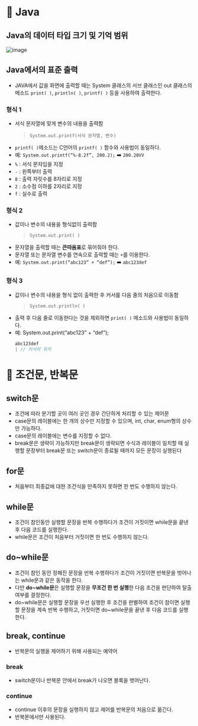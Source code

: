 # 🌟 Java

## Java의 데이터 타입 크기 및 기억 범위

![image](https://github.com/JeongwooHam/FE_Study_Logs/assets/123251211/703f918c-a688-42d4-aacc-5bef316c131a)

## Java에서의 표준 출력

- JAVA에서 값을 화면에 출력할 때는 System 클래스의 서브 클래스인 out 클래스의 메소드 `print( )`, `println( )`, `printf( )` 등을 사용하여 출력한다.

### 형식 1

- 서식 문자열에 맞게 변수의 내용을 출력함
  > `System.out.printf(서식 문자열, 변수)`
- `printf( )`메소드는 C언어의 `printf( )` 함수와 사용법이 동일하다.
- 예: `System.out.printf(“%-8.2f”, 200.2);` ➡️ `200.20VV`
- `%` : 서식 문자임을 지정
- `-` : 왼쪽부터 출력
- `8` : 출력 자릿수를 8자리로 지정
- `2` : 소수점 이하를 2자리로 지정
- `f` : 실수로 출력

### 형식 2

- 값이나 변수의 내용을 형식없이 출력함
  > `System.out.print( )`
- 문자열을 출력할 때는 **큰따옴표**로 묶어줘야 한다.
- 문자열 또는 문자열 변수를 연속으로 출력할 때는 `+`를 이용한다.
- 예: `System.out.print(“abc123” + “def”);` ➡️ `abc123def`

### 형식 3

- 값이나 변수의 내용을 형식 없이 출력한 후 커서를 다음 줄의 처음으로 이동함
  > `System.out.println( )`
- 출력 후 다음 줄로 이동한다는 것을 제외하면 `print( )` 메소드와 사용법이 동일하다.
- 예: System.out.print(“abc123” + “def”);
  ```java
  abc123def
  | // 커서의 위치
  ```

# 🌟 조건문, 반복문

## switch문

- 조건에 따라 분기할 곳이 여러 곳인 경우 간단하게 처리할 수 있는 제어문
- case문의 레이블에는 한 개의 상수만 지정할 수 있으며, int, char, enum형의 상수만 가능하다.
- case문의 레이블에는 변수를 지정할 수 없다.
- break문은 생략이 가능하지만 break문이 생략되면 수식과 레이블이 일치할 때 실행할 문장부터 break문 또는 switch문이 종료될 때까지 모든 문장이 실행된다

## for문

- 처음부터 최종값에 대한 조건식을 만족하지 못하면 한 번도 수행하지 않는다.

## while문

- 조건이 참인동안 실행할 문장을 반복 수행하다가 조건이 거짓이면 while문을 끝낸 후 다음 코드를 실행한다.
- while문은 조건이 처음부터 거짓이면 한 번도 수행하지 않는다.

## do~while문

- 조건이 참인 동안 정해진 문장을 반복 수행하다가 조건이 거짓이면 반복문을 벗어나는 while문과 같은 동작을 한다.
- 다만 **do~while문**은 실행할 문장을 **무조건 한 번 실행**한 다음 조건을 판단하여 탈출 여부를 결정한다.
- do~while문은 실행할 문장을 우선 실행한 후 조건을 판별하여 조건이 참이면 실행할 문장을 계속 반복 수행하고, 거짓이면 do~while문을 끝낸 후 다음 코드를 실행한다.

## break, continue

- 반복문의 실행을 제어하기 위해 사용되는 예약어

### break

- switch문이나 반복문 안에서 break가 나오면 블록을 벗어난다.

### continue

- continue 이후의 문장을 실행하지 않고 제어를 반복문의 처음으로 옮긴다.
- 반복문에서만 사용된다.
